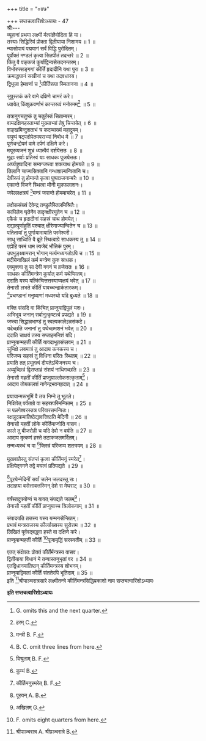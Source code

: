 +++
title = "०४७"

+++
सप्तचत्वारिंशोऽध्यायः - 47  
श्रीः---  
व्यूहानां प्रथमा लक्ष्मी र्मत्संज्ञैवोदिता हि या।  
तस्याः सिद्धिरियं प्रोक्ता द्वितीयाया निशामय ॥ 1 ॥  
न्यासोपायं पद्मयागं सर्वं विद्धि पुरोदितम्।  
पूर्वोक्तं मण्डलं कृत्वा सितपीतं तदन्तरे ॥ 2 ॥  
किंतु वै पङ्कजं कुर्याद्विन्यसेत्तदनन्तरम्।  
विभोरुत्सङ्गगां कीर्तिं हृदादीनि यथा पुरा ॥ 3 ॥  
क्रमाद्ध्यानं सखीनां च यथा तदवधारय।  
द्विभुजा हेमवर्णा च [^1]कीर्तिरूपा स्मितानना ॥ 4 ॥  

[^1]: G. omits this and the next quarter. 
  
सुपुस्तकं करे वामे दक्षिणे चामरं करे।  
ध्यायेत् किंशुकवर्णाभं कान्तरूपं मनोरमम्[^2] ॥ 5 ॥  

[^2]: हरम् C. 
  
तत्रानुगचतुष्कं तु चतुर्हस्तं सिताम्बरम्।  
वामदक्षिणहस्ताभ्यां मुख्याभ्यां तेषु चिन्तयेत् ॥ 6 ॥  
शङ्खमिन्दुशताभं च कदम्बाख्यं महाद्रुमम्।  
सपुष्पं षट्‌पदोपेतमपराभ्यां निबोध मे ॥ 7 ॥  
पूर्णचन्द्रोपमं वामे दर्पणं दक्षिणे करे।  
मयूरव्यजनं शुभ्रं ध्यात्वैवं दर्शयेत्ततः ॥ 8 ॥  
मुद्राः सर्वाः प्रतिस्वं याः साधकः पूजयेत्ततः।  
अर्घ्यपुष्पादिना सम्यग्जप्त्वा शक्त्याथ होमयते ॥ 9 ॥  
तिलानि चाज्यसिक्तानि गन्धशाल्यन्वितानि च।  
देवीरूपं तु होमान्ते कृत्वा पुष्पाञ्जनाम्बरैः ॥ 10 ॥  
एकान्ते विजने स्थित्वा मौनी मूलफलाशनः।  
जपेल्लक्षत्रयं [^3]मन्त्रं जपान्ते होममाचरेत् ॥ 11 ॥  

[^3]: मन्त्री B. F. 
  
लक्षैकसंख्यं देवेन्द्र तण्डुलैस्तिलमिश्रितैः।  
कापिलेन घृतेनैव तादृक्क्षीरयुतेन च ॥ 12 ॥  
एकैकं च हृदादीनां सहस्रं चाथ होमयेत्।  
दद्यात्पूर्णाहुतिं पश्चात् क्षीरेणाज्यान्वितेन च ॥ 13 ॥  
पतितायां तु पूर्णायामायाति परमेश्वरी।  
साधु साध्विति वै ब्रूते स्थित्वाग्रे साधकस्य तु ॥ 14 ॥  
एह्येहि परमं धाम त्यजेदं भौतिकं पुरम्।  
उपभुङ्क्ष्वामरान् भोगान् मर्त्यमध्यगतोऽपि च ॥ 15 ॥  
मदीयेनाखिलं कर्म मन्त्रेण कुरु साधक।  
एवमुक्त्वा तु सा देवी गगनं च व्रजेत्ततः ॥ 16 ॥  
साधकः कीर्तिमन्त्रेण कुर्यात् कर्म यथेप्सितम्।  
ददाति यस्य यत्किंचित्तत्तस्याप्यक्षयं भवेत् ॥ 17 ॥  
तेनासौ लभते कीर्तिं यावच्चन्द्रार्कतारकम्।  
[^4]प्रचण्डानां मनुष्याणां मध्यस्थो यदि बुध्यते ॥ 18 ॥  

[^4]: B. C. omit three lines from here. 
  
वक्ति संसदि वा किंचित् प्राप्नुयाद्विपुलं यशः।  
अभिभूय जनान् सर्वानुत्कृष्टत्वं प्रपद्यते ॥ 19 ॥  
जप्त्वा सिद्धान्नभाण्डं तु स्वल्पकालेऽन्नसंकटे।  
यदेच्छति जनानां तु यथेच्छमशनं भवेत् ॥ 20 ॥  
ददाति चाक्षयं तस्य सप्ताहमनिशं यदि।  
प्राप्नुयान्महतीं कीर्तिं यावदाभूतसंप्लवम् ॥ 21 ॥  
सुभिक्षे लवमात्रं तु आदाय कनकस्य च।  
परिजप्य सहस्रं तु विधिना परितः स्थितम् ॥ 22 ॥  
प्रयाति तत् प्रभूतत्वं दीयतेऽर्थिजनस्य च।  
अव्युच्छिन्नं द्विसप्ताहं संशयं नाधिगच्छति ॥ 23 ॥  
तेनासौ महतीं कीर्तिं प्राप्नुयाल्लोकसत्कृताम्[^5]।  
आदाय तोयकलशं नागेन्द्रभवनह्रदात् ॥ 24 ॥  

[^5]: विश्रुताम् B. F. 
  
प्रयायान्मरूभूमिं वै तत्र निम्ने तु भूतले।  
निक्षिपेत् पर्वताग्रे वा सहस्रपरिमन्त्रितम् ॥ 25 ॥  
स पन्नगेश्वरस्तत्र परिवारसमन्वितः।  
रक्षन्नुदकमातिष्ठेद्यावत्तिष्ठति मेदिनी ॥ 26 ॥  
तेनासौ महतीं लोके कीर्तिमाप्नोति वासव।  
काले तु बीजरोही च यदि देवो न वर्षति ॥ 27 ॥  
आदाय मृत्कणं हस्ते तटाकजलमर्दितम्।  
तन्मध्यस्थं च वा [^6]क्लिन्नं परिजप्य शतत्रयम् ॥ 28 ॥  

[^6]: कुम्भं B. 
  
मुखवातैस्तु संतप्तं कृत्वा कीर्तिमनुं स्मरेत्[^7]।  
प्रक्षिपेद्गगने तद्वै मघत्वं प्रतिपद्यते ॥ 29 ॥  

[^7]: कीर्तिमनुस्मरेत् B. F. 
  
[^8]पूरयेन्मेदिनीं सर्वां जलेन जलदस्तु सः।  
तदाज्ञया वसेत्तावत्तस्मिन् देशे स मेघराट् ॥ 30 ॥  

[^8]: पूरयन् A. B. 
  
वर्षंस्तदुपयोग्यं च यावत् संपद्यते जलम्[^9]।  
तेनासौ महतीं कीर्तिं प्राप्नुयाच्च त्रिलोकगाम् ॥ 31 ॥  

[^9]: अखिलम् G. 
  
संपादयति तत्तस्य यस्य यन्मनसेप्सितम्।  
प्रभावं मन्त्रराजस्य कीर्त्याख्यस्य सुरोत्तम ॥ 32 ॥  
लिखितं पूर्ववद्बद्ध्वा हस्ते वा दक्षिणे करे।  
प्राप्नुयान्महतीं कीर्तिं [^10]पूजामृद्धिं सरस्वतीम् ॥ 33 ॥  

[^10]: F. omits eight quarters from here. 
  
एतत् संक्षेपतः प्रोक्तं कीर्तेर्मन्त्रस्य वासव।  
द्वितीयाया विधानं मे तन्वास्तनुभृतां वर ॥ 34 ॥  
एतद्विधानमातिष्ठन् कीर्तिमन्त्रस्य शोभनम्।  
प्राप्नुयाद्विमलां कीर्तिं संततेरपि भूतिदाम् ॥ 35 ॥  
इति [^11]श्रीपाञ्चरात्रसारे लक्ष्मीतन्त्रे कीर्तिमन्त्रसिद्धिप्रकाशो नाम सप्तचत्वारिंशोऽध्यायः  

[^11]: श्रीपाञ्चरात्र A. श्रीप़ञ्चरात्रे B. 
  
********इति सप्तचत्वारिंशोऽध्यायः********